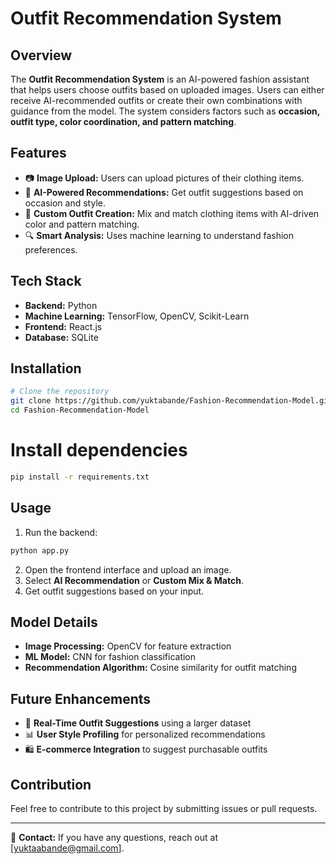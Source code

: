 # Outfit Recommendation System

## Overview
The **Outfit Recommendation System** is an AI-powered fashion assistant that helps users choose outfits based on uploaded images. Users can either receive AI-recommended outfits or create their own combinations with guidance from the model. The system considers factors such as **occasion, outfit type, color coordination, and pattern matching**.

## Features
- 📷 **Image Upload:** Users can upload pictures of their clothing items.
- 🤖 **AI-Powered Recommendations:** Get outfit suggestions based on occasion and style.
- 🎨 **Custom Outfit Creation:** Mix and match clothing items with AI-driven color and pattern matching.
- 🔍 **Smart Analysis:** Uses machine learning to understand fashion preferences.

## Tech Stack
- **Backend:** Python 
- **Machine Learning:** TensorFlow, OpenCV, Scikit-Learn
- **Frontend:** React.js 
- **Database:** SQLite 

## Installation
```bash
# Clone the repository
git clone https://github.com/yuktabande/Fashion-Recommendation-Model.git
cd Fashion-Recommendation-Model
```

# Install dependencies
```bash
pip install -r requirements.txt
```

## Usage
1. Run the backend:
```bash
python app.py
```
2. Open the frontend interface and upload an image.
3. Select **AI Recommendation** or **Custom Mix & Match**.
4. Get outfit suggestions based on your input.

## Model Details
- **Image Processing:** OpenCV for feature extraction
- **ML Model:** CNN for fashion classification
- **Recommendation Algorithm:** Cosine similarity for outfit matching

## Future Enhancements
- 🔄 **Real-Time Outfit Suggestions** using a larger dataset
- 📊 **User Style Profiling** for personalized recommendations
- 🛍️ **E-commerce Integration** to suggest purchasable outfits

## Contribution
Feel free to contribute to this project by submitting issues or pull requests.

---
📩 **Contact:** If you have any questions, reach out at [yuktaabande@gmail.com].
